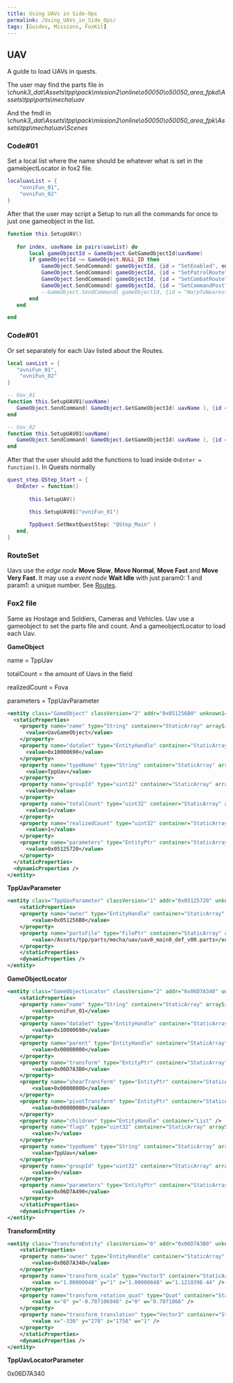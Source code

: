 ```yaml
---
title: Using UAVs in Side-Ops
permalink: /Using_UAVs_in_Side_Ops/
tags: [Guides, Missions, FoxKit]
---
```


## **UAV**

A guide to load UAVs in quests.

The user may find the parts file in
*\\chunk3_dat\\Assets\\tpp\\pack\\mission2\\online\\o50050\\o50050_area_fpkd\\Assets\\tpp\\parts\\mecha\\uav*

And the fmdl in
*\\chunk3_dat\\Assets\\tpp\\pack\\mission2\\online\\o50050\\o50050_area_fpk\\Assets\\tpp\\mecha\\uav\\Scenes*

### Code\#01

Set a local list where the name should be whatever what is set in the
gamebjectLocator in fox2 file.

```lua
localuavList = {
    "ovniFun_01",
    "ovniFun_02"
}
```

After that the user may script a Setup to run all the commands for once
to just one gameobject in the list.

```lua
function this.SetupUAV()
   
   for index, uavName in pairs(uavList) do
       local gameObjectId = GameObject.GetGameObjectId(uavName)
       if gameObjectId ~= GameObject.NULL_ID then
           GameObject.SendCommand( gameObjectId, {id = "SetEnabled", enabled = true } )
           GameObject.SendCommand( gameObjectId, {id = "SetPatrolRoute", route="rts_uav" } )
           GameObject.SendCommand( gameObjectId, {id = "SetCombatRoute", route="rts_uav" } )
           GameObject.SendCommand( gameObjectId, {id = "SetCommandPost", cp="quest_cp" } )
           --GameObject.SendCommand( gameObjectId, {id = "WarpToNearestPatrolRouteNode"} )         
       end
   end 

end
```

### Code\#01

Or set separately for each Uav listed about the Routes.

```lua
local uavList = {
   "ovniFun_01",
    "ovniFun_02"
}

-- Uav_01
function this.SetupUAV01(uavName)  
   GameObject.SendCommand( GameObject.GetGameObjectId( uavName ), {id = "SetPatrolRoute", route="rts_uav" } )
end

-- Uav_02
function this.SetupUAV01(uavName)  
   GameObject.SendCommand( GameObject.GetGameObjectId( uavName ), {id = "SetPatrolRoute", route="rts_uav" } )
end
```

After that the user should add the functions to load inside `OnEnter =
function()`. In Quests normally

```lua
quest_step.QStep_Start = {
   OnEnter = function()
       
       this.SetupUAV() 

       this.SetupUAV01("ovniFun_01")
       
       TppQuest.SetNextQuestStep( "QStep_Main" )
   end,
}
```

### RouteSet

Uavs use the *edge node* **Move Slow**, **Move Normal**, **Move Fast** and **Move
Very Fast**. It may use a *event node* **Wait Idle** with just param0:
1 and param1: a unique number. See [Routes](/Routes).

### Fox2 file

Same as Hostage and Soldiers, Cameras and Vehicles. Uav use a gameobject
to set the parts file and count. And a gameobjectLocator to load each
Uav.

**GameObject**

name = TppUav

totalCount = the amount of Uavs in the field

realizedCount = Fova

parameters = TppUavParameter

```xml
<entity class="GameObject" classVersion="2" addr="0x051256B0" unknown1="88" unknown2="295013">
  <staticProperties>
    <property name="name" type="String" container="StaticArray" arraySize="1">
      <value>UavGameObject</value>
    </property>
    <property name="dataSet" type="EntityHandle" container="StaticArray" arraySize="1">
      <value>0x10000690</value>
    </property>
    <property name="typeName" type="String" container="StaticArray" arraySize="1">
      <value>TppUav</value>
    </property>
    <property name="groupId" type="uint32" container="StaticArray" arraySize="1">
      <value>0</value>
    </property>
    <property name="totalCount" type="uint32" container="StaticArray" arraySize="1">
      <value>1</value>
    </property>
    <property name="realizedCount" type="uint32" container="StaticArray" arraySize="1">
      <value>1</value>
    </property>
    <property name="parameters" type="EntityPtr" container="StaticArray" arraySize="1">
      <value>0x05125720</value>
    </property>
  </staticProperties>
  <dynamicProperties />
</entity>
```

**TppUavParameter**

```xml
<entity class="TppUavParameter" classVersion="1" addr="0x05125720" unknown1="56" unknown2="295015">
    <staticProperties>
    <property name="owner" type="EntityHandle" container="StaticArray" arraySize="1">
        <value>0x051256B0</value>
    </property>
    <property name="partsFile" type="FilePtr" container="StaticArray" arraySize="1">
        <value>/Assets/tpp/parts/mecha/uav/uav0_main0_def_v00.parts</value>
    </property>
    </staticProperties>
    <dynamicProperties />
</entity>
```

**GameObjectLocator**

```xml
<entity class="GameObjectLocator" classVersion="2" addr="0x06D7A340" unknown1="272" unknown2="54055">
    <staticProperties>
    <property name="name" type="String" container="StaticArray" arraySize="1">
        <value>ovniFun_01</value>
    </property>
    <property name="dataSet" type="EntityHandle" container="StaticArray" arraySize="1">
        <value>0x10000690</value>
    </property>
    <property name="parent" type="EntityHandle" container="StaticArray" arraySize="1">
        <value>0x00000000</value>
    </property>
    <property name="transform" type="EntityPtr" container="StaticArray" arraySize="1">
        <value>0x06D7A3B0</value>
    </property>
    <property name="shearTransform" type="EntityPtr" container="StaticArray" arraySize="1">
        <value>0x00000000</value>
    </property>
    <property name="pivotTransform" type="EntityPtr" container="StaticArray" arraySize="1">
        <value>0x00000000</value>
    </property>
    <property name="children" type="EntityHandle" container="List" />
    <property name="flags" type="uint32" container="StaticArray" arraySize="1">
        <value>7</value>
    </property>
    <property name="typeName" type="String" container="StaticArray" arraySize="1">
        <value>TppUav</value>
    </property>
    <property name="groupId" type="uint32" container="StaticArray" arraySize="1">
        <value>0</value>
    </property>
    <property name="parameters" type="EntityPtr" container="StaticArray" arraySize="1">
        <value>0x06D7A490</value>
    </property>
    </staticProperties>
    <dynamicProperties />
</entity>
```

**TransformEntity**

```xml
<entity class="TransformEntity" classVersion="0" addr="0x06D7A3B0" unknown1="80" unknown2="54058">
    <staticProperties>
    <property name="owner" type="EntityHandle" container="StaticArray" arraySize="1">
        <value>0x06D7A340</value>
    </property>
    <property name="transform_scale" type="Vector3" container="StaticArray" arraySize="1">
        <value x="1.00000048" y="1" z="1.00000048" w="1.121039E-44" />
    </property>
    <property name="transform_rotation_quat" type="Quat" container="StaticArray" arraySize="1">
        <value x="0" y="-0.707106948" z="0" w="0.7071066" />
    </property>
    <property name="transform_translation" type="Vector3" container="StaticArray" arraySize="1">
        <value x="-330" y="278" z="1758" w="1" />
    </property>
    </staticProperties>
    <dynamicProperties />
</entity>
```

**TppUavLocatorParameter**

<entity class="TppUavLocatorParameter" classVersion="0" addr="0x06D7A490" unknown1="32" unknown2="54062">
    <staticProperties>
    <property name="owner" type="EntityHandle" container="StaticArray" arraySize="1">
        <value>0x06D7A340</value>
    </property>
    <property name="identifier" type="String" container="StaticArray" arraySize="1">
        <value></value>
    </property>
    </staticProperties>
    <dynamicProperties />
</entity>
